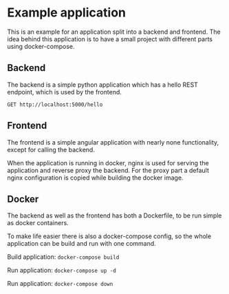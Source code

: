 # Example application

This is an example for an application split into a backend and frontend.
The idea behind this application is to have a small project with different parts using docker-compose.

## Backend
The backend is a simple python application which has a hello REST endpoint, which is used by the frontend.

`GET http://localhost:5000/hello`

## Frontend
The frontend is a simple angular application with nearly none functionality, except for calling the backend.

When the application is running in docker, nginx is used for serving the application and reverse proxy the backend.
For the proxy part a default nginx configuration is copied while building the docker image.
## Docker

The backend as well as the frontend has both a Dockerfile, to be run simple as docker containers.

To make life easier there is also a docker-compose config, so the whole application can be build and run with one command.

Build application: `docker-compose build`

Run application: `docker-compose up -d`

Run application: `docker-compose down`

